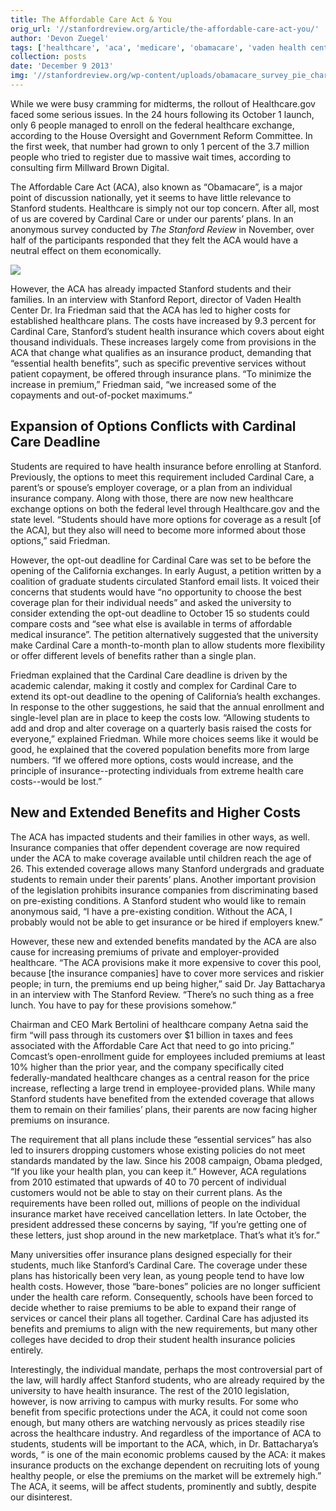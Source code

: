 ```yaml
---
title: The Affordable Care Act & You
orig_url: '//stanfordreview.org/article/the-affordable-care-act-you/'
author: 'Devon Zuegel'
tags: ['healthcare', 'aca', 'medicare', 'obamacare', 'vaden health center']
collection: posts
date: 'December 9 2013'
img: '//stanfordreview.org/wp-content/uploads/obamacare_survey_pie_chart.png'
---
```


While we were busy cramming for midterms, the rollout of Healthcare.gov faced some serious issues. In the 24 hours following its October 1 launch, only 6 people managed to enroll on the federal healthcare exchange, according to the House Oversight and Government Reform Committee. In the first week, that number had grown to only 1 percent of the 3.7 million people who tried to register due to massive wait times, according to consulting firm Millward Brown Digital.

The Affordable Care Act (ACA), also known as “Obamacare”, is a major point of discussion nationally, yet it seems to have little relevance to Stanford students. Healthcare is simply not our top concern. After all, most of us are covered by Cardinal Care or under our parents’ plans. In an anonymous survey conducted by *The Stanford Review* in November, over half of the participants responded that they felt the ACA would have a neutral effect on them economically.

![](//stanfordreview.org/wp-content/uploads/obamacare_survey_pie_chart.png)

However, the ACA has already impacted Stanford students and their families. In an interview with Stanford Report, director of Vaden Health Center Dr. Ira Friedman said that the ACA has led to higher costs for established healthcare plans. The costs have increased by 9.3 percent for Cardinal Care, Stanford’s student health insurance which covers about eight thousand individuals. These increases largely come from provisions in the ACA that change what qualifies as an insurance product, demanding that “essential health benefits”, such as specific preventive services without patient copayment, be offered through insurance plans. “To minimize the increase in premium,” Friedman said, “we increased some of the copayments and out-of-pocket maximums.”

## Expansion of Options Conflicts with Cardinal Care Deadline

Students are required to have health insurance before enrolling at Stanford. Previously, the options to meet this requirement included Cardinal Care, a parent’s or spouse’s employer coverage, or a plan from an individual insurance company. Along with those, there are now new healthcare exchange options on both the federal level through Healthcare.gov and the state level. “Students should have more options for coverage as a result [of the ACA], but they also will need to become more informed about those options,” said Friedman.

However, the opt-out deadline for Cardinal Care was set to be before the opening of the California exchanges. In early August, a petition written by a coalition of graduate students circulated Stanford email lists. It voiced their concerns that students would have “no opportunity to choose the best coverage plan for their individual needs” and asked the university to consider extending the opt-out deadline to October 15 so students could compare costs and “see what else is available in terms of affordable medical insurance”. The petition alternatively suggested that the university make Cardinal Care a month-to-month plan to allow students more flexibility or offer different levels of benefits rather than a single plan.

Friedman explained that the Cardinal Care deadline is driven by the academic calendar, making it costly and complex for Cardinal Care to extend its opt-out deadline to the opening of California’s health exchanges. In response to the other suggestions, he said that the annual enrollment and single-level plan are in place to keep the costs low. “Allowing students to add and drop and alter coverage on a quarterly basis raised the costs for everyone,” explained Friedman. While more choices seems like it would be good, he explained that the covered population benefits more from large numbers. “If we offered more options, costs would increase, and the principle of insurance--protecting individuals from extreme health care costs--would be lost.”

## New and Extended Benefits and Higher Costs

The ACA has impacted students and their families in other ways, as well. Insurance companies that offer dependent coverage are now required under the ACA to make coverage available until children reach the age of 26. This extended coverage allows many Stanford undergrads and graduate students to remain under their parents’ plans. Another important provision of the legislation prohibits insurance companies from discriminating based on pre-existing conditions. A Stanford student who would like to remain anonymous said, “I have a pre-existing condition. Without the ACA, I probably would not be able to get insurance or be hired if employers knew.”

However, these new and extended benefits mandated by the ACA are also cause for increasing premiums of private and employer-provided healthcare. “The ACA provisions make it more expensive to cover this pool, because [the insurance companies] have to cover more services and riskier people; in turn, the premiums end up being higher,” said Dr. Jay Battacharya in an interview with The Stanford Review. “There’s no such thing as a free lunch. You have to pay for these provisions somehow.”

Chairman and CEO Mark Bertolini of healthcare company Aetna said the firm “will pass through its customers over $1 billion in taxes and fees associated with the Affordable Care Act that need to go into pricing.” Comcast’s open-enrollment guide for employees included premiums at least 10% higher than the prior year, and the company specifically cited federally-mandated healthcare changes as a central reason for the price increase, reflecting a large trend in employee-provided plans. While many Stanford students have benefited from the extended coverage that allows them to remain on their families’ plans, their parents are now facing higher premiums on insurance.

The requirement that all plans include these “essential services” has also led to insurers dropping customers whose existing policies do not meet standards mandated by the law. Since his 2008 campaign, Obama pledged, “If you like your health plan, you can keep it.” However, ACA regulations from 2010 estimated that upwards of 40 to 70 percent of individual customers would not be able to stay on their current plans. As the requirements have been rolled out, millions of people on the individual insurance market have received cancellation letters. In late October, the president addressed these concerns by saying, “If you’re getting one of these letters, just shop around in the new marketplace. That’s what it’s for.”

Many universities offer insurance plans designed especially for their students, much like Stanford’s Cardinal Care. The coverage under these plans has historically been very lean, as young people tend to have low health costs. However, those “bare-bones” policies are no longer sufficient under the health care reform. Consequently, schools have been forced to decide whether to raise premiums to be able to expand their range of services or cancel their plans all together. Cardinal Care has adjusted its benefits and premiums to align with the new requirements, but many other colleges have decided to drop their student health insurance policies entirely.

Interestingly, the individual mandate, perhaps the most controversial part of the law, will hardly affect Stanford students, who are already required by the university to have health insurance. The rest of the 2010 legislation, however, is now arriving to campus with murky results. For some who benefit from specific protections under the ACA, it could not come soon enough, but many others are watching nervously as prices steadily rise across the healthcare industry. And regardless of the importance of ACA to students, students will be important to the ACA, which, in Dr. Battacharya’s words, “ is one of the main economic problems caused by the ACA: it makes insurance products on the exchange dependent on recruiting lots of young healthy people, or else the premiums on the market will be extremely high.” The ACA, it seems, will be affect students, prominently and subtly, despite our disinterest.